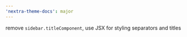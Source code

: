 ```yaml
---
'nextra-theme-docs': major
---
```


remove `sidebar.titleComponent`, use JSX for styling separators and titles
